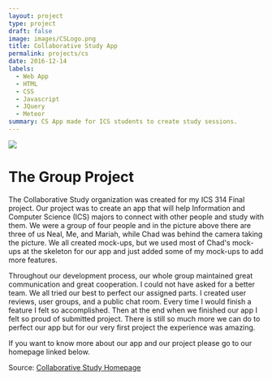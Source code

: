 ```yaml
---
layout: project
type: project
draft: false
image: images/CSLogo.png
title: Collaborative Study App
permalink: projects/cs
date: 2016-12-14
labels:
  - Web App
  - HTML
  - CSS
  - Javascript
  - JQuery
  - Meteor
summary: CS App made for ICS students to create study sessions.
---
```


<div class="ui fluid image">
    <img class="ui image" src="../images/CSMembers.png">
</div>

# The Group Project

The Collaborative Study organization was created for my ICS 314 Final project. Our project was to create an app that will help Information and Computer Science (ICS) majors to connect with other people and study with them. We were a group of four people and in the picture above there are three of us Neal, Me, and Mariah, while Chad was behind the camera taking the picture. We all created mock-ups, but we used most of Chad's mock-ups at the skeleton for our app and just added some of my mock-ups to add more features.

Throughout our development process, our whole group maintained great communication and great cooperation. I could not have asked for a better team. We all tried our best to perfect our assigned parts. I created user reviews, user groups, and a public chat room. Every time I would finish a feature I felt so accomplished. Then at the end when we finished our app  I felt so proud of submitted project. There is still so much more we can do to perfect our app but for our very first project the experience was amazing.

If you want to know more about our app and our project please go to our homepage linked below.

Source: <a href="https://collaborativestudy.github.io/"><i class="large github icon "></i> Collaborative Study Homepage</a>
